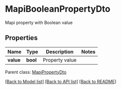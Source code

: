 # MapiBooleanPropertyDto

Mapi property with Boolean value

## Properties
Name | Type | Description | Notes
---- | ---- | ----------- | -----
**value** | **bool** | Property value | 

 Parent class: [MapiPropertyDto](MapiPropertyDto.md)



[[Back to Model list]](README.md#documentation-for-models) [[Back to API list]](README.md#documentation-for-api-endpoints) [[Back to README]](README.md)

